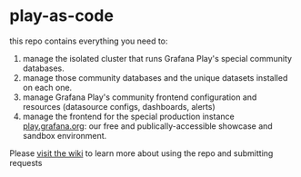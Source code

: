 # play-as-code

this repo contains everything you need to:

1) manage the isolated cluster that runs Grafana Play's special community databases.
2) manage those community databases and the unique datasets installed on each one.
3) manage Grafana Play's community frontend configuration and resources (datasource configs, dashboards, alerts)
4) manage the frontend for the special production instance [play.grafana.org](https://play.grafana.org): our free and publically-accessible showcase and sandbox environment.

Please [visit the wiki](https://github.com/grafana/play-as-code/wiki) to learn more about using the repo and submitting requests

